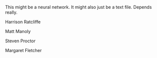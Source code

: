 This might be a neural network. It might also just be a text file. Depends really.


Harrison Ratcliffe

Matt Manoly

Steven Proctor

Margaret Fletcher
